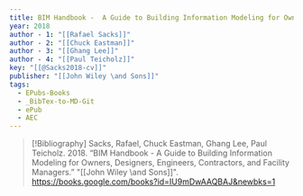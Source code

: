 ```yaml
---
title: BIM Handbook -  A Guide to Building Information Modeling for Owners, Designers, Engineers, Contractors, and Facility Managers
year: 2018
author - 1: "[[Rafael Sacks]]"
author - 2: "[[Chuck Eastman]]"
author - 3: "[[Ghang Lee]]"
author - 4: "[[Paul Teicholz]]"
key: "[[@Sacks2018-cv]]"
publisher: "[[John Wiley \and Sons]]"
tags:
  - EPubs-Books
  - _BibTex-to-MD-Git
  - ePub
  - AEC
---
```


> [!Bibliography]
> Sacks, Rafael, Chuck Eastman, Ghang Lee, Paul Teicholz. 2018. “BIM Handbook -  A Guide to Building Information Modeling for Owners, Designers, Engineers, Contractors, and Facility Managers.” "[[John Wiley \and Sons]]". https://books.google.com/books?id=IU9mDwAAQBAJ&newbks=1